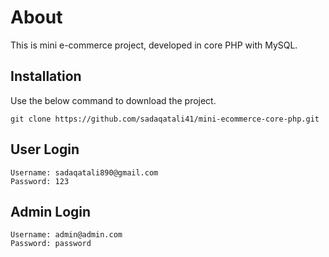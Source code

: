 # About

This is mini e-commerce project, developed in core PHP with MySQL.

## Installation

Use the below command to download the project.

```
git clone https://github.com/sadaqatali41/mini-ecommerce-core-php.git
```

## User Login
```
Username: sadaqatali890@gmail.com
Password: 123
```
## Admin Login
```
Username: admin@admin.com
Password: password
```